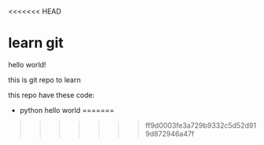 <<<<<<< HEAD
# learn git

hello world!

this is git repo to learn

this repo have these code:
- python hello world
=======
>>>>>>> ff9d0003fe3a729b9332c5d52d919d872946a47f
